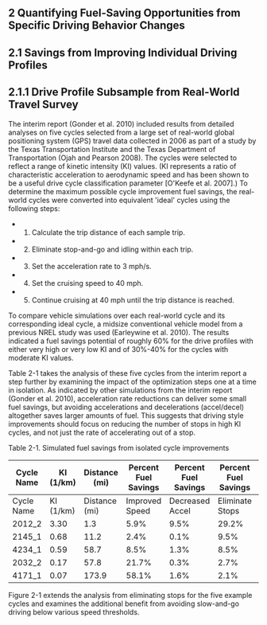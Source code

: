 ## 2 Quantifying Fuel-Saving Opportunities from Specific Driving Behavior Changes

## 2.1 Savings from Improving Individual Driving Profiles

## 2.1.1 Drive Profile Subsample from Real-World Travel Survey

The interim report (Gonder et al. 2010) included results from detailed analyses on five cycles selected from a large set of real-world global positioning system (GPS) travel data collected in 2006 as part of a study by the Texas Transportation Institute and the Texas Department of Transportation (Ojah and Pearson 2008). The cycles were selected to reflect a range of kinetic intensity (KI) values. (KI represents a ratio of characteristic acceleration to aerodynamic speed and has been shown to be a useful drive cycle classification parameter [O'Keefe et al. 2007].) To determine the maximum possible cycle improvement fuel savings, the real-world cycles were converted into equivalent 'ideal' cycles using the following steps:

- 1. Calculate the trip distance of each sample trip.
- 2. Eliminate stop-and-go and idling within each trip.
- 3. Set the acceleration rate to 3 mph/s.
- 4. Set the cruising speed to 40 mph.
- 5. Continue cruising at 40 mph until the trip distance is reached.

To compare vehicle simulations over each real-world cycle and its corresponding ideal cycle, a midsize conventional vehicle model from a previous NREL study was used (Earleywine et al. 2010). The results indicated a fuel savings potential of roughly 60% for the drive profiles with either very high or very low KI and of 30%-40% for the cycles with moderate KI values.

Table 2-1 takes the analysis of these five cycles from the interim report a step further by examining the impact of the optimization steps one at a time in isolation. As indicated by other simulations from the interim report (Gonder et al. 2010), acceleration rate reductions can deliver some small fuel savings, but avoiding accelerations and decelerations (accel/decel) altogether saves larger amounts of fuel. This suggests that driving style improvements should focus on reducing the number of stops in high KI cycles, and not just the rate of accelerating out of a stop.

Table 2-1. Simulated fuel savings from isolated cycle improvements

| Cycle Name   | KI (1/km)   | Distance (mi)   | Percent Fuel Savings   | Percent Fuel Savings   | Percent Fuel Savings   | Percent Fuel Savings   |
|--------------|-------------|-----------------|------------------------|------------------------|------------------------|------------------------|
| Cycle Name   | KI (1/km)   | Distance (mi)   | Improved Speed         | Decreased Accel        | Eliminate Stops        | Decreased Idle         |
| 2012_2       | 3.30        | 1.3             | 5.9%                   | 9.5%                   | 29.2%                  | 17.4%                  |
| 2145_1       | 0.68        | 11.2            | 2.4%                   | 0.1%                   | 9.5%                   | 2.7%                   |
| 4234_1       | 0.59        | 58.7            | 8.5%                   | 1.3%                   | 8.5%                   | 3.3%                   |
| 2032_2       | 0.17        | 57.8            | 21.7%                  | 0.3%                   | 2.7%                   | 1.2%                   |
| 4171_1       | 0.07        | 173.9           | 58.1%                  | 1.6%                   | 2.1%                   | 0.5%                   |

Figure 2-1 extends the analysis from eliminating stops for the five example cycles and examines the additional benefit from avoiding slow-and-go driving below various speed thresholds.